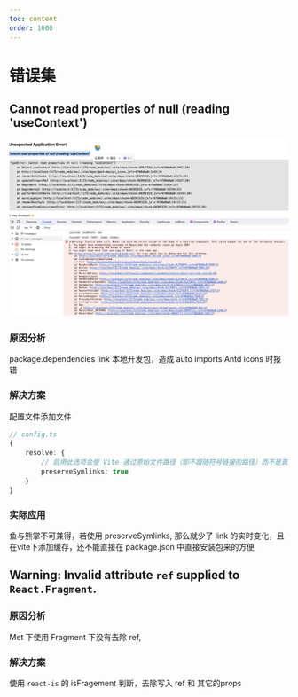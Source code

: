 ```yaml
---
toc: content
order: 1000
---
```


# 错误集

## Cannot read properties of null (reading 'useContext')

![Alt text](./assets/symlinks.png)

### 原因分析

package.dependencies link 本地开发包，造成 auto imports Antd icons 时报错

### 解决方案

配置文件添加文件
```ts
// config.ts
{
    resolve: {
        // 启用此选项会使 Vite 通过原始文件路径（即不跟随符号链接的路径）而不是真正的文件路径（即跟随符号链接后的路径）确定文件身份。
        preserveSymlinks: true
    }
}
```

### 实际应用

鱼与熊掌不可兼得，若使用 preserveSymlinks, 那么就少了 link 的实时变化，且在vite下添加缓存，还不能直接在 package.json 中直接安装包来的方便

## Warning: Invalid attribute `ref` supplied to `React.Fragment`.

### 原因分析

Met 下使用 Fragment 下没有去除 ref, 

### 解决方案

使用 `react-is` 的 isFragement 判断，去除写入 ref 和 其它的props  
